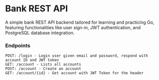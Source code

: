 # Bank REST API

A simple bank REST API backend tailored for learning and practicing Go, featuring functionalities like user sign-in, JWT authentication, and PostgreSQL database integration.

### Endpoints

    POST: /login - Login user given email and password, respond with account ID and JWT token
    GET: /account - Lists all accounts
    POST: /account - Create an account
    GET: /account/{id} - Get account with JWT Token for the header